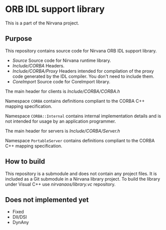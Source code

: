 # ORB IDL support library

This is a part of the Nirvana project.

## Purpose

This repository contains source code for Nirvana ORB IDL support library.

* *Source* Source code for Nirvana runtime library.
* *Include/CORBA* Headers.
* *Include/CORBA/Proxy* Headers intended for compilation of the proxy code
 generated by the IDL compiler. You don't need to include them.
* *CoreImport* Source code for CoreImport library.

The main header for clients is *Include/CORBA/CORBA.h*

Namespace `CORBA` contains definitions compliant to the CORBA C++ mapping specification.

Namespace `CORBA::Internal` contains internal implementation details and is not intended
for usage by an application programmer.

The main header for servers is *Include/CORBA/Server.h*

Namespace `PortableServer` contains definitions compliant to the CORBA C++ mapping specification.

## How to build
This repository is a submodule and does not contain any project files.
It is included as a Git submodule in a Nirvana library project.
To build the library under Visual C++ use *nirvanaos/library.vc* repository.

## Does not implemented yet
* Fixed
* DII/DSI
* DynAny
